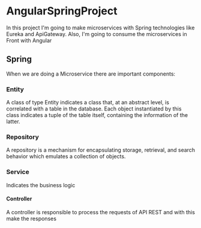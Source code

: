 # AngularSpringProject
In this project I'm going to make microservices with Spring technologies like Eureka and ApiGateway. Also, I'm going to consume the microservices in Front with Angular
## Spring
When we are doing a Microservice there are important components:
### Entity
A class of type Entity indicates a class that, at an abstract level, is correlated with a table in the database. Each object instantiated by this class indicates a tuple of the table itself, containing the information of the latter.
### Repository
A repository is a mechanism for encapsulating storage, retrieval, and search behavior which emulates a collection of objects.
### Service
Indicates the business logic
#### Controller
A controller is responsible to process the requests of API REST and with this make the responses
